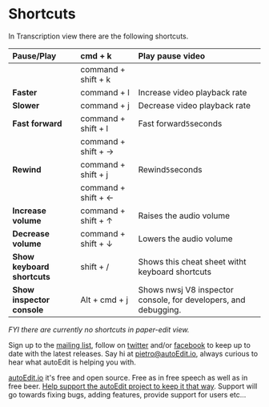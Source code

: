 # Shortcuts

In Transcription view there are the following shortcuts.

| Pause/Play | cmd + k | Play pause video |
| :--- | :--- | :--- |
|  | command + shift + k |  |
| **Faster** | command + l | Increase video playback rate |
| **Slower** | command + j | Decrease video playback rate |
| **Fast forward** | command + shift + l | Fast forward`5`seconds |
|  | command + shift + → |  |
| **Rewind** | command + shift + j | Rewind`5`seconds |
|  | command + shift + ← |  |
| **Increase volume** | command + shift + ↑ | Raises the audio volume |
| **Decrease volume** | command + shift + ↓ | Lowers the audio volume |
| **Show keyboard shortcuts** | shift + / | Shows this cheat sheet witht keyboard shortcuts |
| **Show inspector console** | Alt + cmd + j | Shows nwsj V8 inspector console, for developers, and debugging. |

_FYI there are currently no shortcuts in paper-edit view._

Sign up to the [mailing list](http://eepurl.com/cMzwSX), follow on [twitter](http://twitter.com/autoEdit2) and/or [facebook](https://www.facebook.com/autoEdit.io/) to keep up to date with the latest releases. Say hi at [pietro@autoEdit.io](mailto:pietro@autoEdit.io?Subject=Hello), always curious to hear what autoEdit is helping you with.

[autoEdit.io](https://github.com/pietrop/autoEdit_2_user_manual/tree/d5c8cea5ec4e2a1cee11515e8a838d832407badc/transcribing/www.autoEdit.io) it's free and open source. Free as in free speech as well as in free beer. [Help support the autoEdit project to keep it that way](https://donorbox.org/c9762eef-0e08-468e-90cb-2d00643697f8?recurring=true). Support will go towards fixing bugs, adding features, provide support for users etc...

